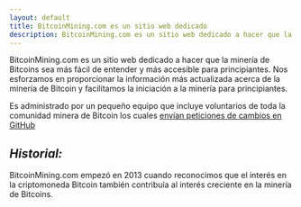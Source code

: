 ```yaml
---
layout: default
title: BitcoinMining.com es un sitio web dedicado
description: BitcoinMining.com es un sitio web dedicado a hacer que la minería de Bitcoins
---
```

<p>BitcoinMining.com es un sitio web dedicado a hacer que la minería de Bitcoins sea más fácil de entender y más accesible para principiantes. Nos esforzamos en proporcionar la información más actualizada acerca de la minería de Bitcoin y facilitamos la iniciación a la minería para principiantes.</p>

<p>Es administrado por un pequeño equipo que incluye voluntarios de toda la comunidad minera de Bitcoin los cuales <a href="https://github.com/sunnankar/bm">envían peticiones de cambios en GitHub</a></p>

<h2><em>Historial:</em></h2>
<p>BitcoinMining.com empezó en 2013 cuando reconocimos que el interés en la criptomoneda Bitcoin también contribuía al interés creciente en la minería de Bitcoins.</p>
